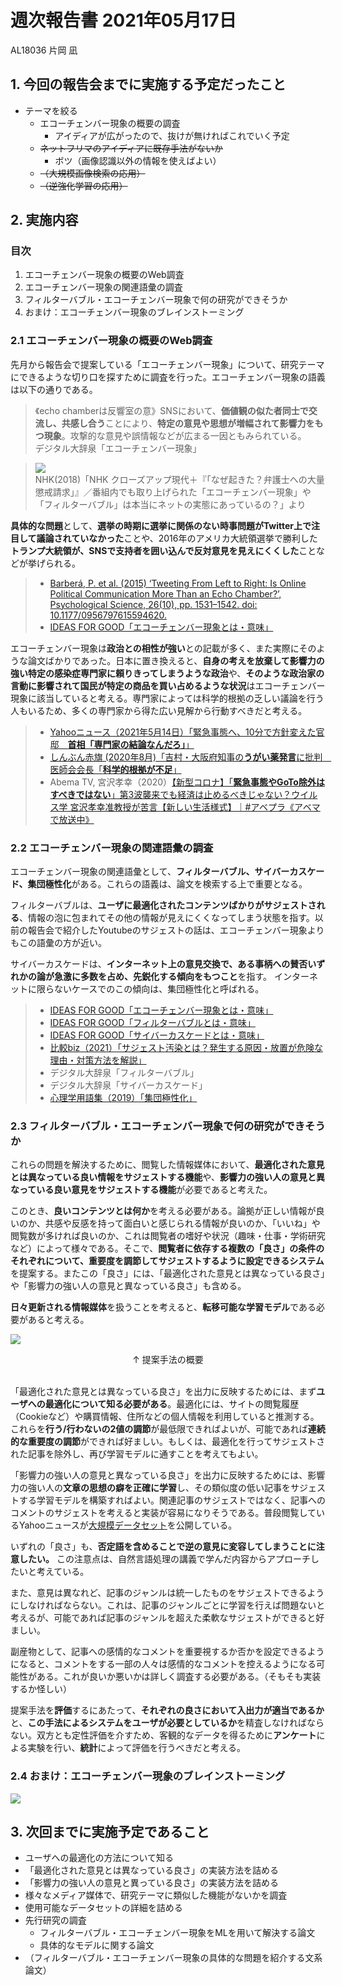 <!-- tex script for md -->
<script type="text/javascript" async src="https://cdnjs.cloudflare.com/ajax/libs/mathjax/2.7.7/MathJax.js?config=TeX-MML-AM_CHTML">
</script>
<script type="text/x-mathjax-config">
 MathJax.Hub.Config({
 tex2jax: {
 inlineMath: [['$', '$'] ],
 displayMath: [ ['$$','$$'], ["\\[","\\]"] ]
 }
 });
</script>

# 週次報告書 2021年05月17日
AL18036 片岡 凪

## 1. 今回の報告会までに実施する予定だったこと
- テーマを絞る
    - エコーチェンバー現象の概要の調査
        - アイディアが広がったので、抜けが無ければこれでいく予定
    - ~~ネットフリマのアイディアに既存手法がないか~~
        - ボツ（画像認識以外の情報を使えばよい）
    - ~~（大規模画像検索の応用）~~
    - ~~（逆強化学習の応用）~~

## 2. 実施内容

### 目次
1. エコーチェンバー現象の概要のWeb調査
2. エコーチェンバー現象の関連語彙の調査
3. フィルターバブル・エコーチェンバー現象で何の研究ができそうか 
4. おまけ：エコーチェンバー現象のブレインストーミング

### 2.1 エコーチェンバー現象の概要のWeb調査
先月から報告会で提案している「エコーチェンバー現象」について、研究テーマにできるような切り口を探すために調査を行った。エコーチェンバー現象の語義は以下の通りである。  
  
> 《echo chamberは反響室の意》SNSにおいて、**価値観の似た者同士で交流し、共感し合う**ことにより、**特定の意見や思想が増幅されて影響力をもつ現象**。攻撃的な意見や誤情報などが広まる一因ともみられている。  
> デジタル大辞泉「エコーチェンバー現象」
  
> ![](img/NHK%20クローズアップ現代＋『「なぜ起きた？弁護士への大量懲戒請求」』／番組内でも取り上げられた「エコーチェンバー現象」や「フィルターバブル」は本当にネットの実態にあっているの？.jpg)  
NHK(2018)「NHK クローズアップ現代＋『「なぜ起きた？弁護士への大量懲戒請求」』／番組内でも取り上げられた「エコーチェンバー現象」や「フィルターバブル」は本当にネットの実態にあっているの？」より

**具体的な問題**として、**選挙の時期に選挙に関係のない時事問題がTwitter上で注目して議論されていなかった**ことや、2016年のアメリカ大統領選挙で勝利した**トランプ大統領が、SNSで支持者を囲い込んで反対意見を見えにくくした**ことなどが挙げられる。
> - [Barberá, P. et al. (2015) ‘Tweeting From Left to Right: Is Online Political Communication More Than an Echo Chamber?’, Psychological Science, 26(10), pp. 1531–1542. doi: 10.1177/0956797615594620.](https://journals.sagepub.com/doi/abs/10.1177/0956797615594620)  
> - [IDEAS FOR GOOD「エコーチェンバー現象とは・意味」](https://ideasforgood.jp/glossary/echo-chamber/)
  
エコーチェンバー現象は**政治との相性が強い**との記載が多く、また実際にそのような論文ばかりであった。日本に置き換えると、**自身の考えを放棄して影響力の強い特定の感染症専門家に頼りきってしまうような政治**や、**そのような政治家の言動に影響されて国民が特定の商品を買い占めるような状況**はエコーチェンバー現象に該当していると考える。専門家によっては科学的根拠の乏しい議論を行う人もいるため、多くの専門家から得た広い見解から行動すべきだと考える。

> - [Yahooニュース（2021年5月14日）「緊急事態へ、10分で方針変えた官邸　**首相「専門家の結論なんだろ」**」](https://news.yahoo.co.jp/articles/2028e4adeac3e6a44df4fa91e2a70abcdb81b1eb)
> - [しんぶん赤旗 (2020年8月)「吉村・大阪府知事の**うがい薬発言**に批判　医師会会長「**科学的根拠が不足**」](https://www.jcp.or.jp/akahata/aik20/2020-08-11/2020081101_04_1.html)
> - Abema TV, 宮沢孝幸（2020）[【新型コロナ】「**緊急事態やGoTo除外はすべきではない**」第3波襲来でも経済は止めるべきじゃない？ウイルス学 宮沢孝幸准教授が苦言【新しい生活様式】｜#アベプラ《アベマで放送中》](https://www.youtube.com/watch?v=VwmwEvOVtxc)

### 2.2 エコーチェンバー現象の関連語彙の調査
エコーチェンバー現象の関連語彙として、**フィルターバブル、サイバーカスケード、集団極性化**がある。これらの語義は、論文を検索する上で重要となる。  
  
フィルターバブルは、**ユーザに最適化されたコンテンツばかりがサジェストされる**、情報の泡に包まれてその他の情報が見えにくくなってしまう状態を指す。以前の報告会で紹介したYoutubeのサジェストの話は、エコーチェンバー現象よりもこの語彙の方が近い。  
  
サイバーカスケードは、**インターネット上の意見交換で、ある事柄への賛否いずれかの論が急激に多数を占め、先鋭化する傾向をもつこと**を指す。 インターネットに限らないケースでのこの傾向は、集団極性化と呼ばれる。
  
<!-- サジェスト汚染は、 -->

> - [IDEAS FOR GOOD「エコーチェンバー現象とは・意味」](https://ideasforgood.jp/glossary/echo-chamber/)
> - [IDEAS FOR GOOD「フィルターバブルとは・意味」](https://ideasforgood.jp/glossary/filterbubble/)
> - [IDEAS FOR GOOD「サイバーカスケードとは・意味」](https://ideasforgood.jp/glossary/cyber-cascade/)
> - [比較biz（2021）「サジェスト汚染とは？発生する原因・放置が危険な理由・対策方法を解説」](https://www.biz.ne.jp/matome/2004453/)
> - デジタル大辞泉「フィルターバブル」
> - デジタル大辞泉「サイバーカスケード」
> - [心理学用語集（2019）「集団極性化」](https://psychoterm.jp/basic/society/group-polarization)

### 2.3 フィルターバブル・エコーチェンバー現象で何の研究ができそうか
これらの問題を解決するために、閲覧した情報媒体において、**最適化された意見とは異なっている良い情報をサジェストする機能**や、**影響力の強い人の意見と異なっている良い意見をサジェストする機能**が必要であると考えた。  
  
このとき、**良いコンテンツとは何か**を考える必要がある。論拠が正しい情報が良いのか、共感や反感を持って面白いと感じられる情報が良いのか、「いいね」や閲覧数が多ければ良いのか、これは閲覧者の嗜好や状況（趣味・仕事・学術研究など）によって様々である。そこで、**閲覧者に依存する複数の「良さ」の条件のそれぞれについて、重要度を調節してサジェストするように設定できるシステム**を提案する。またこの「良さ」には、「最適化された意見とは異なっている良さ」や「影響力の強い人の意見と異なっている良さ」も含める。  
  
**日々更新される情報媒体**を扱うことを考えると、**転移可能な学習モデル**である必要があると考える。

![](img/sammary-of-study_20210517.jpg)
<div style="text-align: center;">
↑ 提案手法の概要
</div>
<br>
  
「最適化された意見とは異なっている良さ」を出力に反映するためには、まず**ユーザへの最適化について知る必要がある**。最適化には、サイトの閲覧履歴（Cookieなど）や購買情報、住所などの個人情報を利用していると推測する。これらを**行う/行わないの2値の調節**が最低限できればよいが、可能であれば**連続的な重要度の調節**ができれば好ましい。もしくは、最適化を行ってサジェストされた記事を除外し、再び学習モデルに通すことを考えてもよい。
  
「影響力の強い人の意見と異なっている良さ」を出力に反映するためには、影響力の強い人の**文章の思想の癖を正確に学習**し、その類似度の低い記事をサジェストする学習モデルを構築すればよい。関連記事のサジェストではなく、記事へのコメントのサジェストを考えると実装が容易になりそうである。普段閲覧しているYahooニュースが[大規模データセット](https://xtech.nikkei.com/it/atcl/news/16/011500114/)を公開している。
  
いずれの「良さ」も、**否定語を含めることで逆の意見に変容してしまうことに注意したい。** この注意点は、自然言語処理の講義で学んだ内容からアプローチしたいと考えている。

また、意見は異なれど、記事のジャンルは統一したものをサジェストできるようにしなければならない。これは、記事のジャンルごとに学習を行えば問題ないと考えるが、可能であれば記事のジャンルを超えた柔軟なサジェストができると好ましい。

副産物として、記事への感情的なコメントを重要視するか否かを設定できるようになると、コメントをする一部の人々は感情的なコメントを控えるようになる可能性がある。これが良いか悪いかは詳しく調査する必要がある。（そもそも実装するか怪しい）

提案手法を**評価**するにあたって、**それぞれの良さにおいて入出力が適当であるか**と、**この手法によるシステムをユーザが必要としているか**を精査しなければならない。双方とも定性評価を介すため、客観的なデータを得るために**アンケート**による実験を行い、**統計**によって評価を行うべきだと考える。

### 2.4 おまけ：エコーチェンバー現象のブレインストーミング
![](img/echo-chember_brain-storming_20210510.png)
## 3. 次回までに実施予定であること
- ユーザへの最適化の方法について知る
- 「最適化された意見とは異なっている良さ」の実装方法を詰める
- 「影響力の強い人の意見と異っている良さ」の実装方法を詰める
- 様々なメディア媒体で、研究テーマに類似した機能がないかを調査
- 使用可能なデータセットの詳細を詰める
- 先行研究の調査
    - フィルターバブル・エコーチェンバー現象をMLを用いて解決する論文
    - 具体的なモデルに関する論文
- （フィルターバブル・エコーチェンバー現象の具体的な問題を紹介する文系論文）
